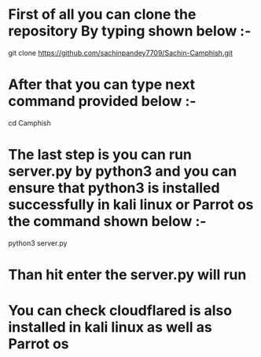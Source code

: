 # First of all you can clone the repository By typing shown below :-
git clone https://github.com/sachinpandey7709/Sachin-Camphish.git
# After that you can type next command provided below :-
cd Camphish
# The last step is you can run server.py by python3 and you can ensure that python3 is installed successfully in kali linux or Parrot os the command shown below :-
python3 server.py 
# Than hit enter the server.py will run
# You can check cloudflared is also installed in kali linux as well as Parrot os
